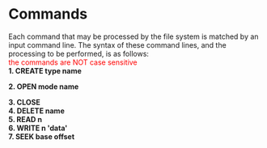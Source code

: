 # Commands
Each command that may be processed by the file system is matched by an input command line. The syntax of these command lines, and the processing to be performed, is as follows:
<br><span style="color:red">the commands are NOT case sensitive</span><br>
**1. CREATE type name**<br>

**2. OPEN mode name**<br>

**3. CLOSE**<br>
**4. DELETE name**<br>
**5. READ n**<br>
**6. WRITE n 'data'**<br>
**7. SEEK base offset**<br>